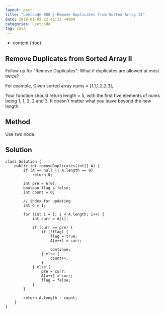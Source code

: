 ```yaml
---
layout: post
title: "Leetcode 080 | Remove Duplicates from Sorted Array II"
date: 2018-01-02 22:41:33 +0900
categories: Leetcode
tag: Java
---
```


* content
{:toc}








Remove Duplicates from Sorted Array II
------------
Follow up for "Remove Duplicates":
What if duplicates are allowed at most twice?

For example,
Given sorted array nums = [1,1,1,2,2,3],

Your function should return length = 5, with the first five elements of nums being 1, 1, 2, 2 and 3. It doesn't matter what you leave beyond the new length.






Method
----
Use two node.


Solution
-----
```
class Solution {
    public int removeDuplicates(int[] A) {
		if (A == null || A.length == 0)
			return 0;
 
		int pre = A[0];
		boolean flag = false;
		int count = 0;
 
		// index for updating
		int o = 1;
 
		for (int i = 1; i < A.length; i++) {
			int curr = A[i];
 
			if (curr == pre) {
				if (!flag) {
					flag = true;
					A[o++] = curr;
 
					continue;
				} else {
					count++;
				}
			} else {
				pre = curr;
				A[o++] = curr;
				flag = false;
			}
		}
 
		return A.length - count;
    }
}
```